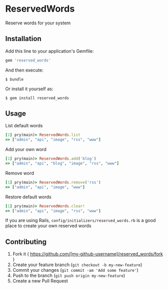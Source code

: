 # ReservedWords

Reserve words for your system

## Installation

Add this line to your application's Gemfile:

```ruby
gem 'reserved_words'
```

And then execute:

    $ bundle

Or install it yourself as:

    $ gem install reserved_words

## Usage

List default words

```ruby
[1] pry(main)> ReservedWords.list
=> ["admin", "api", "image", "rss", "www"]
```

Add your own word

```ruby
[1] pry(main)> ReservedWords.add('blog')
=> ["admin", "api", "blog", "image", "rss", "www"]
```

Remove word

```ruby
[1] pry(main)> ReservedWords.remove('rss')
=> ["admin", "api", "image", "www"]
```

Restore default words

```ruby
[1] pry(main)> ReservedWords.clear!
=> ["admin", "api", "image", "rss", "www"]
```

If you are using Rails, `config/initializers/reserved_words.rb` is a good place to create your own reserved words

## Contributing

1. Fork it ( https://github.com/[my-github-username]/reserved_words/fork )
2. Create your feature branch (`git checkout -b my-new-feature`)
3. Commit your changes (`git commit -am 'Add some feature'`)
4. Push to the branch (`git push origin my-new-feature`)
5. Create a new Pull Request
